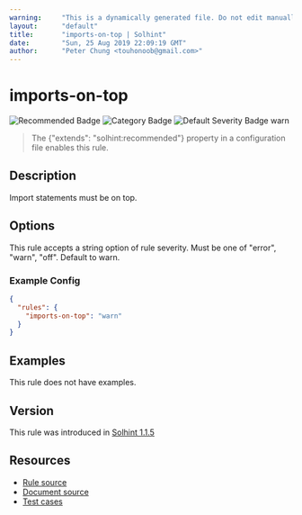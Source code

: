 ```yaml
---
warning:     "This is a dynamically generated file. Do not edit manually."
layout:      "default"
title:       "imports-on-top | Solhint"
date:        "Sun, 25 Aug 2019 22:09:19 GMT"
author:      "Peter Chung <touhonoob@gmail.com>"
---
```


# imports-on-top
![Recommended Badge](https://img.shields.io/badge/-Recommended-brightgreen)
![Category Badge](https://img.shields.io/badge/-Style%20Guide%20Rules-informational)
![Default Severity Badge warn](https://img.shields.io/badge/Default%20Severity-warn-yellow)
> The {"extends": "solhint:recommended"} property in a configuration file enables this rule.


## Description
Import statements must be on top.

## Options
This rule accepts a string option of rule severity. Must be one of "error", "warn", "off". Default to warn.

### Example Config
```json
{
  "rules": {
    "imports-on-top": "warn"
  }
}
```


## Examples
This rule does not have examples.

## Version
This rule was introduced in [Solhint 1.1.5](https://github.com/protofire/solhint/tree/v1.1.5)

## Resources
- [Rule source](https://github.com/protofire/solhint/tree/master/lib/rules/order/imports-on-top.js)
- [Document source](https://github.com/protofire/solhint/tree/master/docs/rules/order/imports-on-top.md)
- [Test cases](https://github.com/protofire/solhint/tree/master/test/rules/order/imports-on-top.js)
